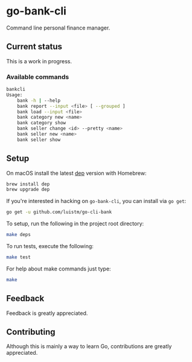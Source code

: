 # go-bank-cli

Command line personal finance manager.

## Current status

This is a work in progress.

### Available commands

```bash
bankcli
Usage:
	bank -h | --help
	bank report --input <file> [ --grouped ]
	bank load --input <file>
	bank category new <name>
	bank category show
	bank seller change <id> --pretty <name>
	bank seller new <name>
	bank seller show
```

## Setup

On macOS install the latest [dep](https://github.com/golang/dep) version with Homebrew:

```bash
brew install dep
brew upgrade dep
```

If you're interested in hacking on `go-bank-cli`, you can install via `go get`:

```bash
go get -u github.com/luistm/go-cli-bank
```

To setup, run the following in the project root directory:

```bash
make deps
```

To run tests, execute the following:

```bash
make test
````

For help about make commands just type:

```bash
make
```

## Feedback

Feedback is greatly appreciated.

## Contributing

Although this is mainly a way to learn Go, contributions are greatly appreciated.
